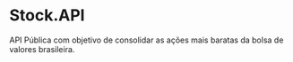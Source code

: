 # Stock.API
API Pública com objetivo de consolidar as ações mais baratas da bolsa de valores brasileira.
